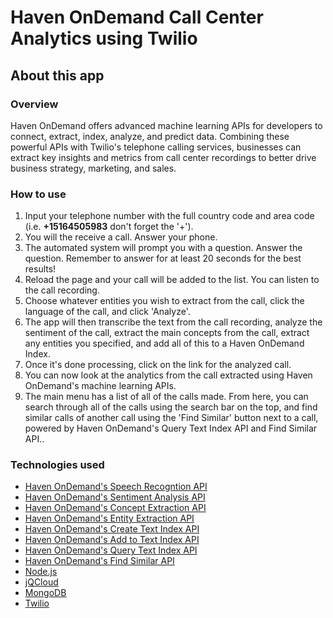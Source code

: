 # Haven OnDemand Call Center Analytics using Twilio

## About this app
### Overview
  Haven OnDemand offers advanced machine learning APIs for developers to connect, extract, index, analyze, and predict data. Combining these powerful APIs with Twilio's telephone calling services, businesses can extract key insights and metrics from call center recordings to better drive business strategy, marketing, and sales.
### How to use
1. Input your telephone number with the full country code and area code (i.e. **+15164505983** don't forget the '+').
1. You will the receive a call. Answer your phone.
1. The automated system will prompt you with a question. Answer the question. Remember to answer for at least 20 seconds for the best results!
1. Reload the page and your call will be added to the list. You can listen to the call recording.
1. Choose whatever entities you wish to extract from the call, click the language of the call, and click 'Analyze'.
1. The app will then transcribe the text from the call recording, analyze the sentiment of the call, extract the main concepts from the call, extract any entities you specified, and add all of this to a Haven OnDemand Index.
1. Once it's done processing, click on the link for the analyzed call.
1. You can now look at the analytics from the call extracted using Haven OnDemand's machine learning APIs.
1. The main menu has a list of all of the calls made. From here, you can search through all of the calls using the search bar on the top, and find similar calls of another call using the 'Find Similar' button next to a call, powered by Haven OnDemand's Query Text Index API and Find Similar API..

### Technologies used
* [Haven OnDemand's Speech Recogntion API](https://dev.havenondemand.com/apis/recognizespeech)
* [Haven OnDemand's Sentiment Analysis API](https://dev.havenondemand.com/apis/analyzesentiment)
* [Haven OnDemand's Concept Extraction API](https://dev.havenondemand.com/apis/extractconcepts)
* [Haven OnDemand's Entity Extraction API](https://dev.havenondemand.com/apis/extractentities)
* [Haven OnDemand's Create Text Index API](https://dev.havenondemand.com/apis/createtextindex)
* [Haven OnDemand's Add to Text Index API](https://dev.havenondemand.com/apis/addtotextindex)
* [Haven OnDemand's Query Text Index API](https://dev.havenondemand.com/apis/querytextindex)
* [Haven OnDemand's Find Similar API](https://dev.havenondemand.com/apis/findsimilar)
* [Node.js](https://nodejs.org/en/)
* [jQCloud](http://mistic100.github.io/jQCloud/)
* [MongoDB](https://www.mongodb.com/)
* [Twilio](https://www.twilio.com/)

